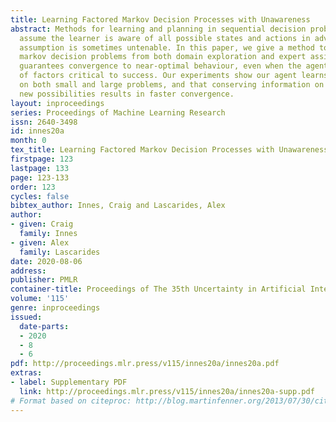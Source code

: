 ```yaml
---
title: Learning Factored Markov Decision Processes with Unawareness
abstract: Methods for learning and planning in sequential decision problems often
  assume the learner is aware of all possible states and actions in advance. This
  assumption is sometimes untenable. In this paper, we give a method to learn factored
  markov decision problems from both domain exploration and expert assistance, which
  guarantees convergence to near-optimal behaviour, even when the agent begins unaware
  of factors critical to success. Our experiments show our agent learns optimal behaviour
  on both small and large problems, and that conserving information on discovering
  new possibilities results in faster convergence.
layout: inproceedings
series: Proceedings of Machine Learning Research
issn: 2640-3498
id: innes20a
month: 0
tex_title: Learning Factored Markov Decision Processes with Unawareness
firstpage: 123
lastpage: 133
page: 123-133
order: 123
cycles: false
bibtex_author: Innes, Craig and Lascarides, Alex
author:
- given: Craig
  family: Innes
- given: Alex
  family: Lascarides
date: 2020-08-06
address: 
publisher: PMLR
container-title: Proceedings of The 35th Uncertainty in Artificial Intelligence Conference
volume: '115'
genre: inproceedings
issued:
  date-parts:
  - 2020
  - 8
  - 6
pdf: http://proceedings.mlr.press/v115/innes20a/innes20a.pdf
extras:
- label: Supplementary PDF
  link: http://proceedings.mlr.press/v115/innes20a/innes20a-supp.pdf
# Format based on citeproc: http://blog.martinfenner.org/2013/07/30/citeproc-yaml-for-bibliographies/
---
```

